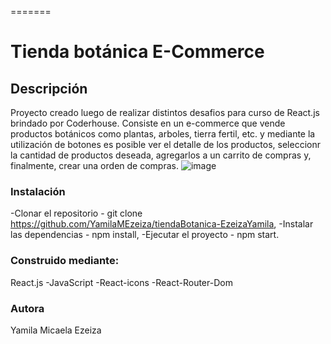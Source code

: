 
=======
# Tienda botánica E-Commerce

## Descripción
Proyecto  creado luego de realizar distintos desafios para curso de React.js brindado por Coderhouse. Consiste en un e-commerce que vende productos botánicos como plantas, arboles, tierra fertil, etc. y mediante la utilización de botones es posible ver el detalle de los productos, seleccionr la cantidad de productos deseada, agregarlos a un carrito de compras y, finalmente, crear una orden de compras. 
![image](https://user-images.githubusercontent.com/107627417/194960805-ff2508e1-d7e2-4cbe-9e9e-0e2717a8f610.png)

  ### Instalación

-Clonar el repositorio - git clone https://github.com/YamilaMEzeiza/tiendaBotanica-EzeizaYamila,
-Instalar las dependencias - npm install,
-Ejecutar el proyecto - npm start.

### Construido mediante:
React.js 
-JavaScript 
-React-icons
-React-Router-Dom 


### Autora

Yamila Micaela Ezeiza


